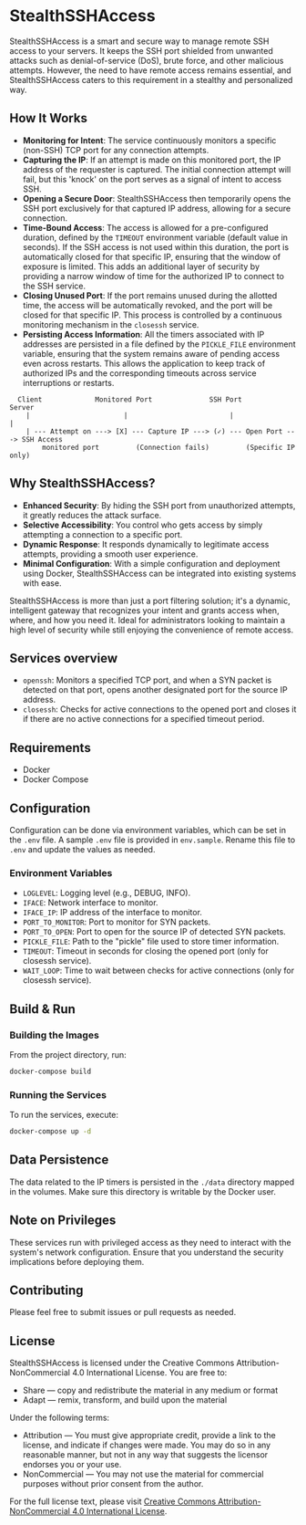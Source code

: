# StealthSSHAccess

StealthSSHAccess is a smart and secure way to manage remote SSH access to your servers. It keeps the SSH port shielded from unwanted attacks such as denial-of-service (DoS), brute force, and other malicious attempts. However, the need to have remote access remains essential, and StealthSSHAccess caters to this requirement in a stealthy and personalized way.

## How It Works

- **Monitoring for Intent**: The service continuously monitors a specific (non-SSH) TCP port for any connection attempts.
- **Capturing the IP**: If an attempt is made on this monitored port, the IP address of the requester is captured. The initial connection attempt will fail, but this 'knock' on the port serves as a signal of intent to access SSH.
- **Opening a Secure Door**: StealthSSHAccess then temporarily opens the SSH port exclusively for that captured IP address, allowing for a secure connection.
- **Time-Bound Access**: The access is allowed for a pre-configured duration, defined by the `TIMEOUT` environment variable (default value in seconds). If the SSH access is not used within this duration, the port is automatically closed for that specific IP, ensuring that the window of exposure is limited. This adds an additional layer of security by providing a narrow window of time for the authorized IP to connect to the SSH service.
- **Closing Unused Port**: If the port remains unused during the allotted time, the access will be automatically revoked, and the port will be closed for that specific IP. This process is controlled by a continuous monitoring mechanism in the `closessh` service.
- **Persisting Access Information**: All the timers associated with IP addresses are persisted in a file defined by the `PICKLE_FILE` environment variable, ensuring that the system remains aware of pending access even across restarts. This allows the application to keep track of authorized IPs and the corresponding timeouts across service interruptions or restarts.

```
  Client             Monitored Port              SSH Port                  Server
    |                       |                         |                       |
    | --- Attempt on ---> [X] --- Capture IP ---> (✓) --- Open Port ---> SSH Access
        monitored port         (Connection fails)         (Specific IP only)
```

## Why StealthSSHAccess?

- **Enhanced Security**: By hiding the SSH port from unauthorized attempts, it greatly reduces the attack surface.
- **Selective Accessibility**: You control who gets access by simply attempting a connection to a specific port.
- **Dynamic Response**: It responds dynamically to legitimate access attempts, providing a smooth user experience.
- **Minimal Configuration**: With a simple configuration and deployment using Docker, StealthSSHAccess can be integrated into existing systems with ease.

StealthSSHAccess is more than just a port filtering solution; it's a dynamic, intelligent gateway that recognizes your intent and grants access when, where, and how you need it. Ideal for administrators looking to maintain a high level of security while still enjoying the convenience of remote access.

## Services overview

- `openssh`: Monitors a specified TCP port, and when a SYN packet is detected on that port, opens another designated port for the source IP address.
- `closessh`: Checks for active connections to the opened port and closes it if there are no active connections for a specified timeout period.

## Requirements

- Docker
- Docker Compose

## Configuration

Configuration can be done via environment variables, which can be set in the `.env` file. A sample `.env` file is provided in `env.sample`. Rename this file to `.env` and update the values as needed.

### Environment Variables

- `LOGLEVEL`: Logging level (e.g., DEBUG, INFO).
- `IFACE`: Network interface to monitor.
- `IFACE_IP`: IP address of the interface to monitor.
- `PORT_TO_MONITOR`: Port to monitor for SYN packets.
- `PORT_TO_OPEN`: Port to open for the source IP of detected SYN packets.
- `PICKLE_FILE`: Path to the "pickle" file used to store timer information.
- `TIMEOUT`: Timeout in seconds for closing the opened port (only for closessh service).
- `WAIT_LOOP`: Time to wait between checks for active connections (only for closessh service).

## Build & Run

### Building the Images

From the project directory, run:

```bash
docker-compose build
```

### Running the Services

To run the services, execute:

```bash
docker-compose up -d
```

## Data Persistence

The data related to the IP timers is persisted in the `./data` directory mapped in the volumes. Make sure this directory is writable by the Docker user.

## Note on Privileges

These services run with privileged access as they need to interact with the system's network configuration. Ensure that you understand the security implications before deploying them.

## Contributing

Please feel free to submit issues or pull requests as needed.

## License

StealthSSHAccess is licensed under the Creative Commons Attribution-NonCommercial 4.0 International License. You are free to:

- Share — copy and redistribute the material in any medium or format
- Adapt — remix, transform, and build upon the material

Under the following terms:

- Attribution — You must give appropriate credit, provide a link to the license, and indicate if changes were made. You may do so in any reasonable manner, but not in any way that suggests the licensor endorses you or your use.
- NonCommercial — You may not use the material for commercial purposes without prior consent from the author.

For the full license text, please visit [Creative Commons Attribution-NonCommercial 4.0 International License](https://creativecommons.org/licenses/by-nc/4.0/).
